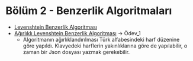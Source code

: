# Bölüm 2 - Benzerlik Algoritmaları
+ [Levenshtein Benzerlik Algoritması](https://github.com/enesmanan/turkce-kitaplar/blob/main/Projelerle%20Yapay%20Zeka/Benzerlik_Algoritmalar%C4%B1/levenshtein_distance.py)
+ [Ağırlıklı Levenshtein Benzerlik Algoritması](https://github.com/enesmanan/turkce-kitaplar/blob/main/Projelerle%20Yapay%20Zeka/Benzerlik_Algoritmalar%C4%B1/weighted_levenshtein_distance.py) $\to$ Ödev_1
  + Algoritmanın ağırlıklandırılması Türk alfabesindeki harf düzenine göre yapıldı. Klavyedeki harflerin yakınlıklarına göre de yapılabilir, o zaman bir Json dosyası yazmak gerekebilir. 
